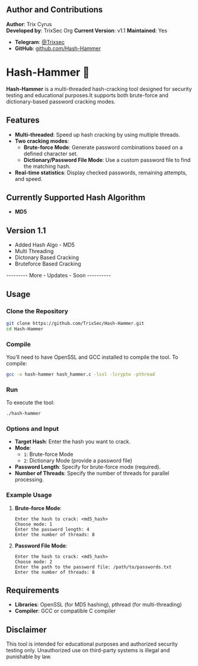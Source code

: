 ## Author and Contributions
**Author**: Trix Cyrus  
**Developed by**: TrixSec Org 
**Current Version**: v1.1
**Maintained**: Yes 
- **Telegram**: [@Trixsec](https://t.me/Trixsec)  
- **GitHub**: [github.com/Hash-Hammer](https://github.com/TrixSec/Hash-Hammer)

# Hash-Hammer 🔨
**Hash-Hammer** is a multi-threaded hash-cracking tool designed for security testing and educational purposes.It supports both brute-force and dictionary-based password cracking modes.

## Features
- **Multi-threaded**: Speed up hash cracking by using multiple threads.
- **Two cracking modes**:
  - **Brute-force Mode**: Generate password combinations based on a defined character set.
  - **Dictionary/Password File Mode**: Use a custom password file to find the matching hash.
- **Real-time statistics**: Display checked passwords, remaining attempts, and speed.

## Currently Supported Hash Algorithm
- **MD5**

## Version 1.1
- Added Hash Algo - MD5
- Multi Threading
- Dictonary Based Cracking
- Bruteforce Based Cracking

--------- More - Updates - Soon ----------

## Usage
### Clone the Repository
```bash
git clone https://github.com/TrixSec/Hash-Hammer.git
cd Hash-Hammer
```

### Compile
You’ll need to have OpenSSL and GCC installed to compile the tool. To compile:
```bash
gcc -o hash-hammer hash_hammer.c -lssl -lcrypto -pthread
```

### Run
To execute the tool:
```bash
./hash-hammer
```

### Options and Input
- **Target Hash**: Enter the hash you want to crack.
- **Mode**:
  - `1`: Brute-force Mode
  - `2`: Dictionary Mode (provide a password file)
- **Password Length**: Specify for brute-force mode (required).
- **Number of Threads**: Specify the number of threads for parallel processing.

### Example Usage
1. **Brute-force Mode**:
   ```plaintext
   Enter the hash to crack: <md5_hash>
   Choose mode: 1
   Enter the password length: 4
   Enter the number of threads: 8
   ```

2. **Password File Mode**:
   ```plaintext
   Enter the hash to crack: <md5_hash>
   Choose mode: 2
   Enter the path to the password file: /path/to/passwords.txt
   Enter the number of threads: 8
   ```

## Requirements
- **Libraries**: OpenSSL (for MD5 hashing), pthread (for multi-threading)
- **Compiler**: GCC or compatible C compiler

## Disclaimer
This tool is intended for educational purposes and authorized security testing only. Unauthorized use on third-party systems is illegal and punishable by law.
